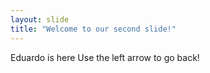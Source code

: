 ```yaml
---
layout: slide
title: "Welcome to our second slide!"
---
```

Eduardo is here
Use the left arrow to go back!
